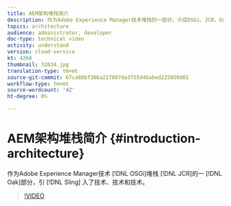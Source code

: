 ```yaml
---
title: AEM架构堆栈简介
description: 作为Adobe Experience Manager技术堆栈的一部分，介绍OSGi、JCR、Oak和Sling的技术。
topics: architecture
audience: administrator, developer
doc-type: technical video
activity: understand
version: cloud-service
kt: 4260
thumbnail: 32034.jpg
translation-type: tm+mt
source-git-commit: 67ca08bf386a217807da3755d46abed225050d02
workflow-type: tm+mt
source-wordcount: '42'
ht-degree: 0%

---
```



# AEM架构堆栈简介 {#introduction-architecture}

作为Adobe Experience Manager技术 [!DNL OSGi]堆栈 [!DNL JCR]的一 [!DNL Oak]部分，引 [!DNL Sling] 入了技术、技术和技术。

>[!VIDEO](https://video.tv.adobe.com/v/32034/?quality=12&learn=on)